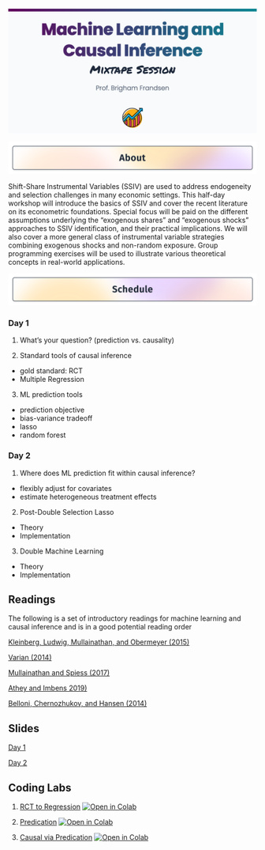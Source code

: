 ![Mixtape Sessions Banner](img/banner.png)
<br/>

![About This Workshop](img/readme_about.png)

Shift-Share Instrumental Variables (SSIV) are used to address endogeneity and selection challenges in many economic settings. This half-day workshop will introduce the basics of SSIV and cover the recent literature on its econometric foundations. Special focus will be paid on the different assumptions underlying the “exogenous shares” and “exogenous shocks” approaches to SSIV identification, and their practical implications. We will also cover a more general class of instrumental variable strategies combining exogenous shocks and non-random exposure. Group programming exercises will be used to illustrate various theoretical concepts in real-world applications.


![Schedule](img/readme_schedule.png)

### Day 1

1. What’s your question? (prediction vs. causality)

2. Standard tools of causal inference
  - gold standard: RCT
  - Multiple Regression

3. ML prediction tools
  - prediction objective
  - bias-variance tradeoff
  - lasso
  - random forest

### Day 2

1. Where does ML prediction fit within causal inference?
  - flexibly adjust for covariates
  - estimate heterogeneous treatment effects

2. Post-Double Selection Lasso
  - Theory
  - Implementation

3. Double Machine Learning
  - Theory
  - Implementation


## Readings

The following is a set of introductory readings for machine learning and causal inference and is in a good potential reading order

[Kleinberg, Ludwig, Mullainathan, and Obermeyer (2015)](https://github.com/Mixtape-Sessions/Machine-Learning/raw/main/Readings/Kleinberg_Ludwig_Mullainathan_Obermeyer_2015.pdf)

[Varian (2014)](https://github.com/Mixtape-Sessions/Machine-Learning/raw/main/Readings/Varian_2014.pdf)

[Mullainathan and Spiess (2017)](https://github.com/Mixtape-Sessions/Machine-Learning/raw/main/Readings/Mullainathan_Spiess_2017.pdf)

[Athey and Imbens 2019)](https://github.com/Mixtape-Sessions/Machine-Learning/raw/main/Readings/Athey_Imbens_2019.pdf)

[Belloni, Chernozhukov, and Hansen (2014)](https://github.com/Mixtape-Sessions/Machine-Learning/raw/main/Readings/Belloni_Chernozhukov_Hansen_2014.pdf)



## Slides

[Day 1](https://github.com/Mixtape-Sessions/Machine-Learning/raw/main/Slides/Day-1.pdf)

[Day 2](https://github.com/Mixtape-Sessions/Machine-Learning/raw/main/Slides/Day-2.pdf)

## Coding Labs

1. [RCT to Regression](https://github.com/Mixtape-Sessions/Shift-Share/blob/main/Labs/RCT%20to%20Regression.ipynb)
[![Open in Colab](https://colab.research.google.com/assets/colab-badge.svg)](https://colab.research.google.com/github/Mixtape-Sessions/Machine-Learning/blob/main/Labs/RCT%20to%20Regression.ipynb)

2. [Predication](https://github.com/Mixtape-Sessions/Shift-Share/blob/main/Labs/Prediction.ipynb)
[![Open in Colab](https://colab.research.google.com/assets/colab-badge.svg)](https://colab.research.google.com/github/Mixtape-Sessions/Machine-Learning/blob/main/Labs/Prediction.ipynb)

3. [Causal via Predication](https://github.com/Mixtape-Sessions/Shift-Share/blob/main/Labs/Causal%20via%20Prediction.ipynb)
[![Open in Colab](https://colab.research.google.com/assets/colab-badge.svg)](https://colab.research.google.com/github/Mixtape-Sessions/Machine-Learning/blob/main/Labs/Causal%20via%20Prediction.ipynb)
